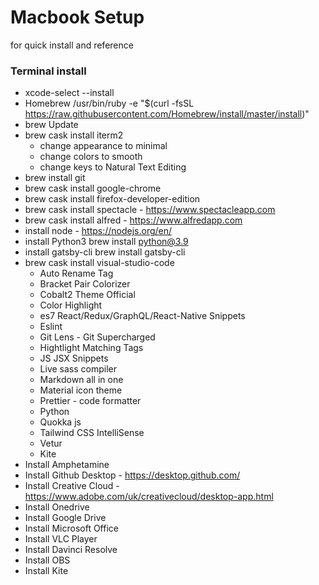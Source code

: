 # Macbook Setup

for quick install and reference

### Terminal install

- xcode-select --install
- Homebrew /usr/bin/ruby -e "\$(curl -fsSL https://raw.githubusercontent.com/Homebrew/install/master/install)"
- brew Update
- brew cask install iterm2
  - change appearance to minimal
  - change colors to smooth
  - change keys to Natural Text Editing
- brew install git
- brew cask install google-chrome
- brew cask install firefox-developer-edition
- brew cask install spectacle - https://www.spectacleapp.com
- brew cask install alfred - https://www.alfredapp.com
- install node - https://nodejs.org/en/
- install Python3 brew install python@3.9
- install gatsby-cli brew install gatsby-cli
- brew cask install visual-studio-code
  - Auto Rename Tag
  - Bracket Pair Colorizer
  - Cobalt2 Theme Official
  - Color Highlight
  - es7 React/Redux/GraphQL/React-Native Snippets
  - Eslint
  - Git Lens - Git Supercharged
  - Hightlight Matching Tags
  - JS JSX Snippets
  - Live sass compiler
  - Markdown all in one
  - Material icon theme
  - Prettier - code formatter
  - Python
  - Quokka js
  - Tailwind CSS IntelliSense
  - Vetur
  - Kite
- Install Amphetamine
- Install Github Desktop - https://desktop.github.com/
- Install Creative Cloud - https://www.adobe.com/uk/creativecloud/desktop-app.html
- Install Onedrive
- Install Google Drive
- Install Microsoft Office
- Install VLC Player
- Install Davinci Resolve
- Install OBS
- Install Kite
